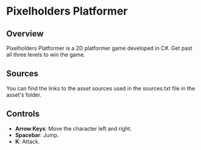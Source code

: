 ﻿# Pixelholders Platformer

## Overview
Pixelholders Platformer is a 2D platformer game developed in C#. Get past all three levels to win the game.

## Sources
You can find the links to the asset sources used in the sources.txt file in the asset's folder.

## Controls
- **Arrow Keys**: Move the character left and right.
- **Spacebar**: Jump.
- **K**: Attack.
